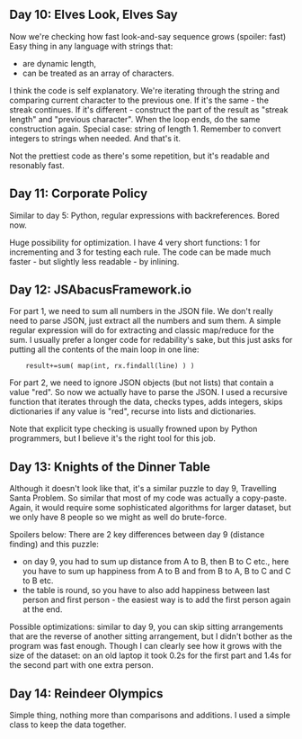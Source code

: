 ## Day 10: Elves Look, Elves Say

Now we're checking how fast look-and-say sequence grows (spoiler: fast)
Easy thing in any language with strings that:

* are dynamic length,
* can be treated as an array of characters.

I think the code is self explanatory. We're iterating through the string and
comparing current character to the previous one. If it's the same - the streak continues.
If it's different - construct the part of the result as "streak length" and "previous character".
When the loop ends, do the same construction again. Special case: string of length 1.
Remember to convert integers to strings when needed. And that's it.

Not the prettiest code as there's some repetition, but it's readable and resonably fast.

## Day 11: Corporate Policy

Similar to day 5: Python, regular expressions with backreferences. Bored now.

Huge possibility for optimization. I have 4 very short functions: 1 for incrementing
and 3 for testing each rule. The code can be made much faster - but slightly less readable -
by inlining.

## Day 12: JSAbacusFramework.io

For part 1, we need to sum all numbers in the JSON file. We don't really need to parse JSON,
just extract all the numbers and sum them. A simple regular expression will do for
extracting and classic map/reduce for the sum. I usually prefer a longer code for
redability's sake, but this just asks for putting all the contents of the main loop in
one line:

        result+=sum( map(int, rx.findall(line) ) )

For part 2, we need to ignore JSON objects (but not lists) that contain a value "red".
So now we actually have to parse the JSON. I used a recursive function that iterates
through the data, checks types, adds integers, skips dictionaries if any value is "red",
recurse into lists and dictionaries.

Note that explicit type checking is usually frowned upon by Python programmers, but I
believe it's the right tool for this job.

## Day 13: Knights of the Dinner Table

Although it doesn't look like that, it's a similar puzzle to day 9, Travelling Santa 
Problem. So similar that most of my code was actually a copy-paste. Again, it would require
some sophisticated algorithms for larger dataset, but we only have 8 people so we might as
well do brute-force.

Spoilers below:
There are 2 key differences between day 9 (distance finding) and this puzzle:

* on day 9, you had to sum up distance from A to B, then B to C etc., here you have
to sum up happiness from A to B and from B to A, B to C and C to B etc.
* the table is round, so you have to also add happiness between last person and first
person - the easiest way is to add the first person again at the end.

Possible optimizations: similar to day 9, you can skip sitting arrangements that are
the reverse of another sitting arrangement, but I didn't bother as the program was fast
enough. Though I can clearly see how it grows with the size of the dataset: on an old
laptop it took 0.2s for the first part and 1.4s for the second part with one extra
person.

## Day 14: Reindeer Olympics

Simple thing, nothing more than comparisons and additions. I used a simple class to keep
the data together.